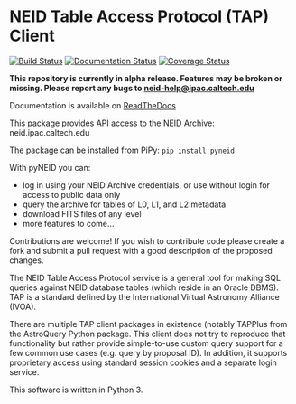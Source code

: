 NEID Table Access Protocol (TAP) Client
======================================

[![Build Status](https://www.travis-ci.com/Caltech-IPAC/pyNEID.svg?branch=master)](https://www.travis-ci.com/Caltech-IPAC/pyNEID)
[![Documentation Status](https://readthedocs.org/projects/pyneid/badge/?version=latest)](https://pyneid.readthedocs.io/en/latest/?badge=latest)
[![Coverage Status](https://coveralls.io/repos/github/Caltech-IPAC/pyNEID/badge.svg?branch=master)](https://coveralls.io/github/Caltech-IPAC/pyNEID?branch=master)

**This repository is currently in alpha release. Features may be broken or missing. Please report any bugs to neid-help@ipac.caltech.edu**

Documentation is available on [ReadTheDocs](https://pyneid.readthedocs.io/en/latest/)

This package provides API access to the NEID Archive: neid.ipac.caltech.edu

The package can be installed from PiPy: `pip install pyneid`

With pyNEID you can:
  - log in using your NEID Archive credentials, or use without login for access to public data only
  - query the archive for tables of L0, L1, and L2 metadata
  - download FITS files of any level
  - more features to come...

Contributions are welcome! If you wish to contribute code please create a fork and submit a pull request with a good description of the proposed changes.


The NEID Table Access Protocol service is a general tool for making 
SQL queries against NEID database tables (which reside in an Oracle
DBMS). TAP is a standard defined by the International Virtual 
Astronomy Alliance (IVOA).

There are multiple TAP client packages in existence (notably TAPPlus
from the AstroQuery Python package.  This client does not try to 
reproduce that functionality but rather provide simple-to-use custom
query support for a few common use cases (e.g. query by proposal ID).
In addition, it supports proprietary access using standard session
cookies and a separate login service.

This software is written in Python 3.
